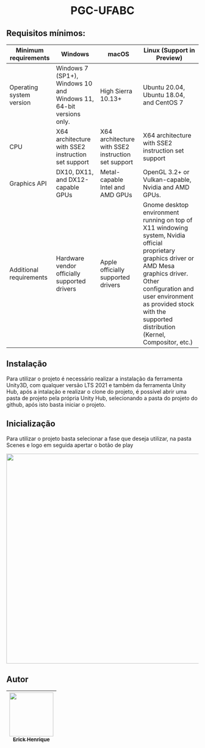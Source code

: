 <h1 align="center"> PGC-UFABC </h1>

## Requisitos mínimos:

| Minimum requirements      | Windows                                             | macOS                                     | Linux (Support in Preview)                                                   |
|---------------------------|-----------------------------------------------------|------------------------------------------|-------------------------------------------------------------------------------|
| Operating system version  | Windows 7 (SP1+), Windows 10 and Windows 11, 64-bit versions only. | High Sierra 10.13+                        | Ubuntu 20.04, Ubuntu 18.04, and CentOS 7                                      |
| CPU                       | X64 architecture with SSE2 instruction set support | X64 architecture with SSE2 instruction set support | X64 architecture with SSE2 instruction set support                           |
| Graphics API              | DX10, DX11, and DX12-capable GPUs                  | Metal-capable Intel and AMD GPUs         | OpenGL 3.2+ or Vulkan-capable, Nvidia and AMD GPUs.                          |
| Additional requirements  | Hardware vendor officially supported drivers        | Apple officially supported drivers        | Gnome desktop environment running on top of X11 windowing system, Nvidia official proprietary graphics driver or AMD Mesa graphics driver. Other configuration and user environment as provided stock with the supported distribution (Kernel, Compositor, etc.) |

## Instalação

Para utilizar o projeto é necessário realizar a instalação da ferramenta Unity3D, com qualquer versão LTS 2021 e também da ferramenta Unity Hub, após a intalação e realizar o clone do projeto, é possível abrir uma pasta de projeto pela própria Unity Hub, selecionando a pasta do projeto do github, após isto basta iniciar o projeto.

## Inicialização

Para utilizar o projeto basta selecionar a fase que deseja utilizar, na pasta Scenes e logo em seguida apertar o botão de play

<img src="https://ibb.co/TMpF5ps" width=550></img>


## Autor

| [<img loading="lazy" src="https://avatars.githubusercontent.com/u/77247827?v=4" width=115><br><sub>Erick Henrique</sub>](https://github.com/ErickHenrique2000) |
| :---: |
